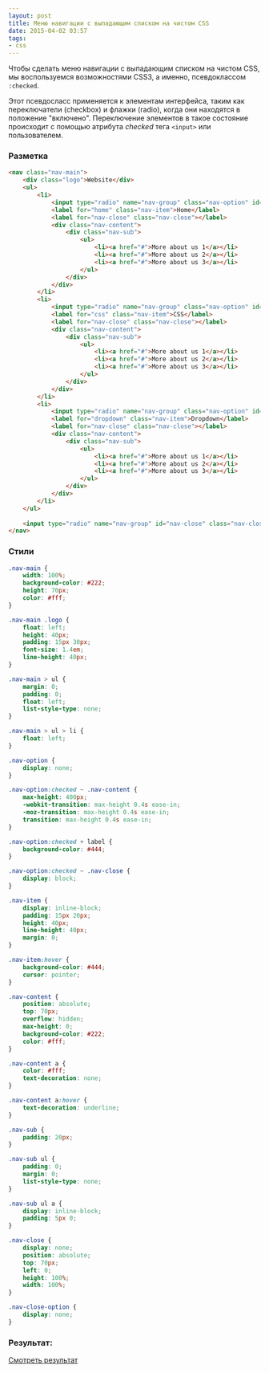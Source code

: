 ```yaml
---
layout: post
title: Меню навигации с выпадающим списком на чистом CSS
date: 2015-04-02 03:57
tags:
- css
---
```


Чтобы сделать меню навигации с выпадающим списком на чистом CSS, мы воспользуемся возможностями CSS3, а именно, псевдоклассом `:checked`. 

Этот псевдосласс применяется к элементам интерфейса, таким как переключатели (checkbox) и флажки (radio), когда они находятся в положение "включено". Переключение элементов в такое состояние происходит с помощью атрибута *checked* тега `<input>` или пользователем.

### Разметка

```html
<nav class="nav-main">
	<div class="logo">Website</div>
	<ul>
		<li>
			<input type="radio" name="nav-group" class="nav-option" id="home">
			<label for="home" class="nav-item">Home</label>
			<label for="nav-close" class="nav-close"></label>
			<div class="nav-content">
				<div class="nav-sub">
					<ul>
						<li><a href="#">More about us 1</a></li>
						<li><a href="#">More about us 2</a></li>
						<li><a href="#">More about us 3</a></li>
					</ul>
				</div>
			</div>
		</li>
		<li>
			<input type="radio" name="nav-group" class="nav-option" id="css">
			<label for="css" class="nav-item">CSS</label>
			<label for="nav-close" class="nav-close"></label>
			<div class="nav-content">
				<div class="nav-sub">
					<ul>
						<li><a href="#">More about us 1</a></li>
						<li><a href="#">More about us 2</a></li>
						<li><a href="#">More about us 3</a></li>
					</ul>
				</div>
			</div>
		</li>
		<li>
			<input type="radio" name="nav-group" class="nav-option" id="dropdown">
			<label for="dropdown" class="nav-item">Dropdown</label>
			<label for="nav-close" class="nav-close"></label>
			<div class="nav-content">
				<div class="nav-sub">
					<ul>
						<li><a href="#">More about us 1</a></li>
						<li><a href="#">More about us 2</a></li>
						<li><a href="#">More about us 3</a></li>
					</ul>
				</div>
			</div>
		</li>
	</ul>
	
	<input type="radio" name="nav-group" id="nav-close" class="nav-close-option">
</nav>
```

### Стили

```css
.nav-main {
	width: 100%;
	background-color: #222;
	height: 70px;
	color: #fff;
}

.nav-main .logo {
	float: left;
	height: 40px;
	padding: 15px 30px;
	font-size: 1.4em;
	line-height: 40px;
}

.nav-main > ul {
	margin: 0;
	padding: 0;
	float: left;
	list-style-type: none;
}

.nav-main > ul > li {
	float: left;
}

.nav-option {
	display: none;
}

.nav-option:checked ~ .nav-content {
	max-height: 400px;
	-webkit-transition: max-height 0.4s ease-in;
	-moz-transition: max-height 0.4s ease-in;
	transition: max-height 0.4s ease-in;
}

.nav-option:checked + label {
	background-color: #444;
}

.nav-option:checked ~ .nav-close {
	display: block;
}

.nav-item {
	display: inline-block;
	padding: 15px 20px;
	height: 40px;
	line-height: 40px;
	margin: 0;
}

.nav-item:hover {
	background-color: #444;
	cursor: pointer;
}

.nav-content {
	position: absolute;
	top: 70px;
	overflow: hidden;
	max-height: 0;
	background-color: #222;
	color: #fff;
}

.nav-content a {
	color: #fff;
	text-decoration: none;
}

.nav-content a:hover {
	text-decoration: underline;
}

.nav-sub {
	padding: 20px;
}

.nav-sub ul {
	padding: 0;
	margin: 0;
	list-style-type: none;
}

.nav-sub ul a {
	display: inline-block;
	padding: 5px 0;
}

.nav-close {
	display: none;
	position: absolute;
	top: 70px;
	left: 0;
	height: 100%;
	width: 100%;
}

.nav-close-option {
	display: none;
}
```

### Результат:

[Смотреть результат](http://jsfiddle.net/evgeniypakalo/u1wqLtpj/embedded/result/)
